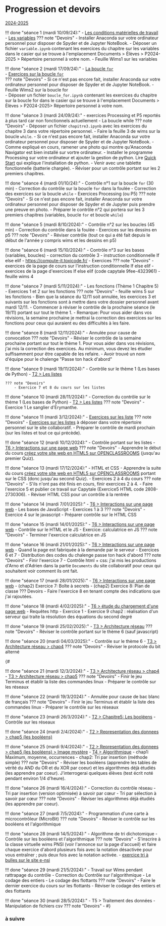 # Progression et devoirs

[2024-2025](#a-suivre)

!!! done "séance 1 (mardi 10/09/24):"
    - [Les conditions matérielles de travail](T7_Divers/1_Conseils_generaux/cours.md)
    - [Les variables](T1_Les_bases_de_Python/Chapitre_1:_Variables/cours.md)
    ??? note "Devoirs"
        - Installer Anaconda sur votre ordinateur personnel pour disposer de Spyder et de Jupyter NoteBook.
        - Déposer un fichier `variable.ipynb` contenant les exercices du chapitre sur les variables dans le casier qui se trouve à l'emplacement Documents > Élèves > P2024-2025 > Répertoire personnel à votre nom.
        - Feuille Wims1 sur les variables



!!! done "séance 2 (mardi 17/09/24):"
    - [La boucle `for`](T1_Les_bases_de_Python/Chapitre_2:_La_boucle_for/cours.md)    
    - [Exercices sur la boucle `for`](T1_Les_bases_de_Python/Chapitre_2:_La_boucle_for/exercices.md)    
    ??? note "Devoirs"
        - Si ce n'est pas encore fait, installer Anaconda sur votre ordinateur personnel pour disposer de Spyder et de Jupyter NoteBook.
        - Feuille Wims2 sur la boucle for        
        - Déposer un fichier `boucle_for.ipynb` contenant les exercices du chapitre sur la boucle for dans le casier qui se trouve à l'emplacement Documents > Élèves > P2024-2025> Répertoire personnel à votre nom.



!!! done "séance 3 (mardi 24/09/24):"
    - exercices Processing et P5 reportés à plus tard car non fonctionnels actuellement
    - La boucle while
    ??? note "Devoirs"
        - Déposer un fichier `chapitre3.ipynb` avec les exercices du chapitre 3 dans votre répertoire personnel.
        - Faire la feuille 3 de wims sur la boucle `while`.
        - Si ce n'est pas encore fait, installer Anaconda sur votre ordinateur personnel pour disposer de Spyder et de Jupyter NoteBook.
        - Comme expliqué en cours, ramener une photo qui montre qu'Anaconda Navigator est bien installé sur vortre ordinateur.
        - Installer le programme Processing sur votre ordinateur et ajouter la gestion de python. Lire [Quick Start](https://github.com/jdf/processing.py#python-mode-for-processing) qui explique l'installation de python.
        - Venir avec une tablette fonctionnelle (batterie chargée).
        - Réviser pour un contrôle portant sur les 2 premiers chapitres.


!!! done "séance 4 (mardi 01/10/24):"
    - Contrôle n°1 sur la boucle `for` (30 min)
    - Correction du contrôle sur la boucle `for` dans la foulée
    - Correction des exercices sur la boucle `while`
    - Exercices Processing (ou P5)
    ??? note "Devoirs"
        - Si ce n'est pas encore fait, installer Anaconda sur votre ordinateur personnel pour disposer de Spyder et de Jupyter puis prendre une preuve en photo.
        - Préparer le contrôle n°2  qui portera sur les 3 premiers chapitres (variables, boucle `for` et boucle `while`)



!!! done "séance 5 (mardi 8/10/2024):"
    - Contrôle n°2 sur les boucles (45 min)
    - Correction du contrôle dans la foulée
    - Exercices sur les dessins en p5
    ??? note "Devoirs"
        - Réviser contrôle (tout ce qui a été fait depuis le début de l'année y compris wims et les dessins en p5)


!!! done "séance 6 (mardi 15/10/2024):"
    - Contrôle n°3 sur les bases (variables, boucles)
    - correction du contrôle 3
    - instruction conditionnelle If else elif
    - https://compute-it.toxicode.fr/
    - Exercices
    ??? note "Devoirs"
        - exercices de la page de cours sur l'instruction conditionnelle If else elif
        - exercices de la page d'exercices If else elif (code capytale 9fee-4323961)
        - feuille wims 4

!!! done "séance 7 (mardi 5/11/2024):"
    - Les fonctions (Thème 1 Chapitre 5) 
    - Exercices 1 et 2 sur les fonctions
    ??? note "Devoirs"
        - feuille wims 5 sur les fonctions 
        - Bien que la séance du 12/11 soit annulée, les exercices 3 et suivants sur les fonctions sont à mettre dans votre dossier personnel avant mardi 12/11. 
        - Commencer  à réviser le contrôle de la prochaine séance (le 19/11) portant sur tout le thème 1. 
        - Remarque: Pour vous aider dans vos révisions, la semaine prochaine je mettrai la correction des exercices sur les fonctions pour ceux qui auraient eu des difficultés à les faire.
        


!!! done "séance 8 (mardi 12/11/2024):"
    - Annulée pour cause de convocation
    ??? note "Devoirs"
        - Réviser le contrôle de la semaine prochaine portant sur tout le thème 1. Pour vous aider dans vos révisions, j'ai mis la correction des exercices. Au minimum, vous devez les étudier suffisamment pour être capable de les refaire.
        - Avoir trouvé un nom d'équipe pour le chalenge "Passe ton hack d'abord"
        
 
!!! done "séance 9 (mardi 19/11/2024):"
    - Contrôle sur le thème 1 (Les bases de Python)
    - [T2 > Les listes](T2_Representation_des_donnees/Chapitre_1:_Listes/cours.md)

    ??? note "Devoirs"
        - Exercice 7 et 8 du cours sur les listes


!!! done "séance 10 (mardi 28/11/2024):"
    - Correction du contrôle sur le thème 1 (Les bases de Python)
    - [T2 > Les listes](T2_Representation_des_donnees/Chapitre_1:_Listes/cours.md)
    ??? note "Devoirs"
        - Exercice 1 Le sanglier d'Erymanthe.

!!! done "séance 11 (mardi 3/12/2024):"
    - [Exercices sur les liste](T2_Representation_des_donnees/Chapitre_1:_Listes/exercices.md)
    ??? note "Devoirs"
        - [Exercices sur les listes](T2_Representation_des_donnees/Chapitre_1:_Listes/exercices.md) à déposer dans votre répertoire personnel sur le site collaboratif.
        - Préparer le contrôle de mardi prochain (sur les listes et tout ce qui précède).

!!! done "séance 12 (mardi 10/12/2024):"
    - Contrôle portant sur les listes
    - [T6 > Interactions sur une page web](T6_IHM_Web/Chapitre_1:_Pages_web_Statiques/cours.md)
    ??? note "Devoirs"
        - Apprendre le début du cours [créez votre site web en HTML5 sur OPENCLASSROOMS](https://openclassrooms.com/fr/courses/1603881-creez-votre-site-web-avec-html5-et-css3) (jusqu'au premier Quiz).

!!! done "séance 13 (mardi 17/12/2024):"
    - HTML et CSS
    - Apprendre la suite du cours [créez votre site web en HTML5 sur OPENCLASSROOMS](https://openclassrooms.com/fr/courses/1603881-creez-votre-site-web-avec-html5-et-css3) portant sur le CSS (donc jusqu'au second Quiz).
    - Exercices 2 à 4 du cours
    ??? note "Devoirs"
        - S'ils n'ont pas été finis en cours, finir exercices 2 à 4. 
        - Faire l'exercice 5 et publier ce travail sur Capytale (Exercice5 HTML code 2808-2730306).
        - Réviser HTML CSS pour un contrôle à la rentrée




!!! done "séance 14 (mardi 7/01/2025):"
    - [T6 > Interactions sur une page web](T6_IHM_Web/Chapitre_1:_Pages_web_Statiques/cours.md)
    - Les bases de JavaScript
    - Exercices 1 à  3
    ??? note "Devoirs"
        - Exercice 4 sur le javascript
        - Préparer contrôle sur le HTML CSS
        

!!! done "séance 15 (mardi 14/01/2025):"
    - [T6 > Interactions sur une page web](T6_IHM_Web/Chapitre_1:_Pages_web_Statiques/cours.md)
    - Contrôle sur le HTML et le JS
    - Exercice: calculatrice en JS
    ??? note "Devoirs"
        - Terminer l'exercice calculatrice en JS


!!! done "séance 16 (mardi 21/01/2025):"
    - [T6 > Interactions sur une page web](T6_IHM_Web/Chapitre_1:_Pages_web_Statiques/cours.md)
    - Quand la page est fabriquée à la demande par le serveur
    - Exercices 6 et 7
    - Distribution des codes du chalenge passe ton hack d'abord
    ??? note "Devoirs"
        - Finir l'exercice 7
        - Contrôle html + css: j'ai mis les productions d'Arno et d'Adrien dans la partie  `Documents` du site collaboratif pour ceux qui souhaitent voir comment ils ont fait.




!!! done "séance 17 (mardi 28/01/2025):"
    - [T6 > Interactions sur une page web](T6_IHM_Web/Chapitre_1:_Pages_web_Statiques/cours.md)
    - (chap2) Exercice 7: Boîte à secrets
    - (chap2) Exercice 8: Plan de classe
    ??? Devoirs
        - Faire l'exercice 8 en tenant compte des indications que j'ai rajoutées. 



!!! done "séance 18 (mardi 4/02/2025):"
    - [T6 > étude du chargement d'une page web](T6_IHM_Web/Chapitre_3:_Protocole_HTTP/cours.md)
        - Requêtes http
        - Exercice 1
    - Exercice 9 chap2 : réalisation d'un serveur qui traite la résolution des équations du second degré 



!!! done "séance 19 (mardi 25/02/2025):"
    - [T3 > Architecture réseau](T3_Architecture_materielle/Chapitre_3:_Architecture_reseau/cours.md)
    ??? note "Devoirs"
        - Réviser le contrôle portant sur le thème 6 (sauf javascript)




!!! done "séance 20 (mardi 04/03/2025):"
    - Contrôle sur le thème 6
    - [T3 > Architecture réseau > chap4](T3_Architecture_materielle/Chapitre_4:_Protocoles_de_communication/cours.md)
    ??? note "Devoirs"
        - Réviser le protocole du bit alterné


{#   

!!! done "séance 21 (mardi 12/3/2024):"
    - [T3 > Architecture réseau > chap4](T3_Architecture_materielle/Chapitre_5:_Protocoles_de_communication/cours.md)
    - [T3 > Architecture réseau > chap5](T3_Architecture_materielle/Chapitre_6:_Decouverte_des_commandes_Linux/cours.md)
    ??? note "Devoirs"
        - Finir le jeu Terminus et établir la liste des commandes linux 
        - Préparer le contrôle sur les réseaux

!!! done "séance 22 (mardi 19/3/2024):"
    - Annulée pour cause de bac blanc de français
    ??? note "Devoirs"
        - Finir le jeu Terminus et établir la liste des commandes linux 
        - Préparer le contrôle sur les réseaux
    
    
!!! done "séance 23 (mardi 26/3/2024):"
    - [T2 > Chapitre5: Les booléens](T2_Representation_des_donnees/Chapitre_5:_Booleens/cours.md)
    - Contrôle sur les réseaux

!!! done "séance 24 (mardi 2/4/2024):"
    - [T2 > Representation des donnees > chap5 (les booléens)](T2_Representation_des_donnees/Chapitre_5:_Booleens/cours.md)


!!! done "séance 25 (mardi 9/4/2024):"
    - [T2 > Representation des donnees > chap5 (les booléens) > Image mystère](T2_Representation_des_donnees/Chapitre_5:_Booleens/cours.md)
    - [T4 > Algorithmique](T4_Algorithmique/Chapitre_1:_Extremums_et_moyennes/cours.md)
        - chap1: Maximum, moyenne, occurrences
        - chap2: Tri par insertion (méthode simple) 
    ??? note "Devoirs"
        - Réviser les booléens (apprendre les tables de vérité du AND du OR et du XOR par coeur) et les algorithmes déjà étudiés (les apprendre par coeur). J'interrogerai quelques élèves (test écrit noté pendant environ 1/4 d'heure). 

!!! done "séance 26 (mardi 16/4/2024):"
    - Correction du contrôle réseau
    - Tri par insertion (version optimisée) à savoir par cœur
    - Tri par sélection à savoir par cœur
    ??? note "Devoirs"
        - Réviser les algorithmes déjà étudiés (les apprendre par coeur).
        

!!! done "séance 27 (mardi 7/5/2024):"
    - Programmation d'une carte à microcontrôleur (MicroBit)
    ??? note "Devoirs"
        - Réviser le contrôle sur les booléens et l'algorithmique


!!! done "séance 28 (mardi 14/5/2024):"
    - Algorithme de tri dichotomique
    - Contrôle sur les booléens et l'algorithmique
    ??? note "Devoirs"
        - S'inscrire à la classe virtuelle wims PNSI (voir l'annonce sur la page d'accueil) et faire chaque exercice d'abord plusieurs fois avec la notation désactivée pour vous entraîner ; puis deux fois avec la notation activée. 
        - [exercice tri à bulles sur le site e-nsi](https://e-nsi.gitlab.io/pratique/N2/500-tri_bulles/sujet/)

!!! done "séance 29 (mardi 21/5/2024):"
    - Travail sur Wims pendant rattrapage du contrôle
    - Correction du Contrôle sur l'algorithmique
    - Le codage des entiers
    - Le codage des flottants
    ??? note "Devoirs"
        - Faire le dernier exercice du cours sur les flottants
        - Réviser le codage des entiers et des flottants 


!!! done "séance 30 (mardi 28/5/2024):"
    - T5 > Traitement des données
    - Manipulation de fichiers csv
    ??? note "Devoirs"
        - 
#}
### à suivre
